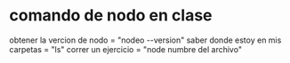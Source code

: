 # comando de nodo en clase

obtener la vercion de nodo = "nodeo --version"
saber donde estoy en mis carpetas = "ls"
correr un ejercicio = "node numbre del archivo"
